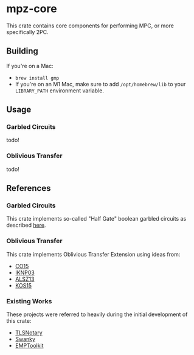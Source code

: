 # mpz-core

This crate contains core components for performing MPC, or more specifically 2PC.

## Building

If you're on a Mac:

* `brew install gmp`
* If you're on an M1 Mac, make sure to add `/opt/homebrew/lib` to your `LIBRARY_PATH` environment variable.

## Usage

### Garbled Circuits

todo!

### Oblivious Transfer

todo!

## References

### Garbled Circuits

This crate implements so-called "Half Gate" boolean garbled circuits as described [here](https://eprint.iacr.org/2014/756.pdf).

### Oblivious Transfer

This crate implements Oblivious Transfer Extension using ideas from:
 - [CO15](https://eprint.iacr.org/2015/267.pdf)
 - [IKNP03](https://www.iacr.org/archive/crypto2003/27290145/27290145.pdf)
 - [ALSZ13](https://eprint.iacr.org/2013/552.pdf)
 - [KOS15](https://eprint.iacr.org/2015/546.pdf)

### Existing Works

These projects were referred to heavily during the initial development of this crate:
 - [TLSNotary](https://github.com/tlsnotary/)
 - [Swanky](https://github.com/GaloisInc/swanky)
 - [EMPToolkit](https://github.com/emp-toolkit)
